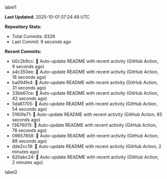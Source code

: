 
label1 
<!-- ACTIVITY_START -->
**Last Updated:** 2025-10-01 07:24:49 UTC

**Repository Stats:**
- Total Commits: 8326
- Last Commit: 9 seconds ago

**Recent Commits:**
- b0c2b9cc: 🤖 Auto-update README with recent activity (GitHub Action, 9 seconds ago)
- a4c350ee: 🤖 Auto-update README with recent activity (GitHub Action, 18 seconds ago)
- ba094fe4: 🤖 Auto-update README with recent activity (GitHub Action, 31 seconds ago)
- 33bb67ce: 🤖 Auto-update README with recent activity (GitHub Action, 42 seconds ago)
- 5da61705: 🤖 Auto-update README with recent activity (GitHub Action, 54 seconds ago)
- 5160fe71: 🤖 Auto-update README with recent activity (GitHub Action, 65 seconds ago)
- f3676015: 🤖 Auto-update README with recent activity (GitHub Action, 78 seconds ago)
- 09657858: 🤖 Auto-update README with recent activity (GitHub Action, 88 seconds ago)
- dde2cc19: 🤖 Auto-update README with recent activity (GitHub Action, 2 minutes ago)
- 620abc24: 🤖 Auto-update README with recent activity (GitHub Action, 2 minutes ago)
<!-- ACTIVITY_END -->

label2

